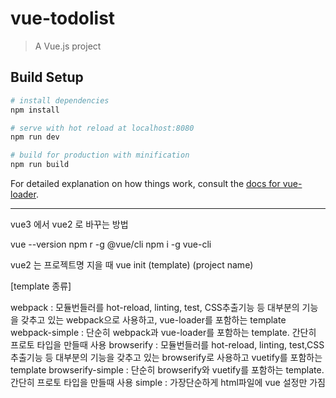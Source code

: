 # vue-todolist

> A Vue.js project

## Build Setup

```bash
# install dependencies
npm install

# serve with hot reload at localhost:8080
npm run dev

# build for production with minification
npm run build
```

For detailed explanation on how things work, consult the [docs for vue-loader](http://vuejs.github.io/vue-loader).

---

vue3 에서 vue2 로 바꾸는 방법

vue --version
npm r -g @vue/cli
npm i -g vue-cli

vue2 는 프로젝트명 지을 때
vue init (template) (project name)

[template 종류]

webpack : 모듈번들러를 hot-reload, linting, test, CSS추출기능 등 대부분의 기능을 갖추고 있는 webpack으로 사용하고, vue-loader를 포함하는 template
webpack-simple : 단순히 webpack과 vue-loader를 포함하는 template. 간단히 프로토 타입을 만들때 사용
browserify : 모듈번들러를 hot-reload, linting, test,CSS추출기능 등 대부분의 기능을 갖추고 있는 browserify로 사용하고 vuetify를 포함하는 template
browserify-simple : 단순히 browserify와 vuetify를 포함하는 template. 간단히 프로토 타입을 만들때 사용
simple : 가장단순하게 html파일에 vue 설정만 가짐
